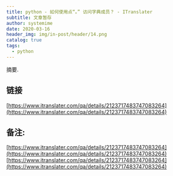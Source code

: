 ```yaml
---
title: python - 如何使用点“。” 访问字典成员？ - ITranslater
subtitle: 文章暂存
author: systemime
date: 2020-03-16
header_img: img/in-post/header/14.png
catalog: true
tags:
  - python
---
```

摘要.

<!-- more -->
## 链接

 [https://www.itranslater.com/qa/details/2123717483747083264](https://www.itranslater.com/qa/details/2123717483747083264) 

## 备注:

 [https://www.itranslater.com/qa/details/2123717483747083264](https://www.itranslater.com/qa/details/2123717483747083264) 
 [https://www.itranslater.com/qa/details/2123717483747083264](https://www.itranslater.com/qa/details/2123717483747083264)
